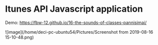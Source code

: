 # Itunes API Javascript application

Demo: https://fbw-12.github.io/16-the-sounds-of-classes-pannisimai/

![image](/home/deci-pc-ubuntu54/Pictures/Screenshot from 2019-08-16 15-10-48.png)

